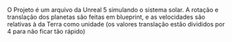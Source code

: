 O Projeto é um arquivo da Unreal 5 simulando o sistema solar. A rotação e translação dos planetas são feitas em blueprint, e as velocidades são relativas à da Terra como unidade (os valores translação estão divididos por 4 para não ficar tão rápido)
